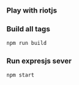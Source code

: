 ### Play with riotjs

### Build all tags
```sh
npm run build
```

### Run expresjs sever
```
npm start
```